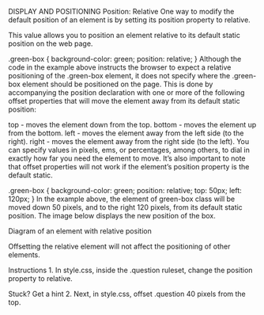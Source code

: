 DISPLAY AND POSITIONING
Position: Relative
One way to modify the default position of an element is by setting its position property to relative.

This value allows you to position an element relative to its default static position on the web page.

.green-box {
  background-color: green;
  position: relative;
}
Although the code in the example above instructs the browser to expect a relative positioning of the .green-box element, it does not specify where the .green-box element should be positioned on the page. This is done by accompanying the position declaration with one or more of the following offset properties that will move the element away from its default static position:

top - moves the element down from the top.
bottom - moves the element up from the bottom.
left - moves the element away from the left side (to the right).
right - moves the element away from the right side (to the left).
You can specify values in pixels, ems, or percentages, among others, to dial in exactly how far you need the element to move. It’s also important to note that offset properties will not work if the element’s position property is the default static.

.green-box {
  background-color: green;
  position: relative;
  top: 50px;
  left: 120px;
}
In the example above, the element of green-box class will be moved down 50 pixels, and to the right 120 pixels, from its default static position. The image below displays the new position of the box.

Diagram of an element with relative position

Offsetting the relative element will not affect the positioning of other elements.

Instructions
1.
In style.css, inside the .question ruleset, change the position property to relative.


Stuck? Get a hint
2.
Next, in style.css, offset .question 40 pixels from the top.
